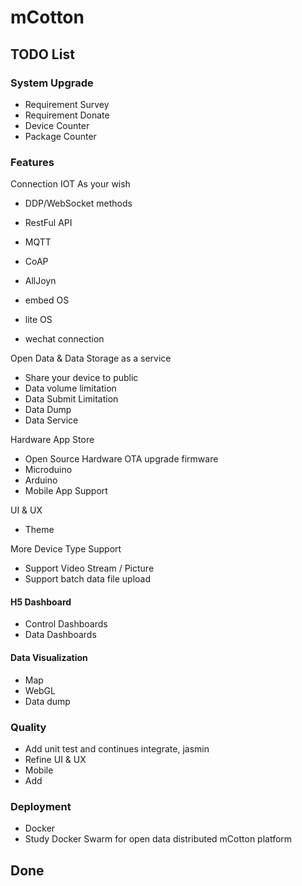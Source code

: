# mCotton

## TODO List

### System Upgrade

* Requirement Survey
* Requirement Donate
* Device Counter
* Package Counter

### Features

Connection IOT As your wish

* DDP/WebSocket methods
* RestFul API
* MQTT
* CoAP
* AllJoyn
* embed OS
* lite OS

* wechat connection

Open Data & Data Storage as a service

* Share your device to public
* Data volume limitation 
* Data Submit Limitation 
* Data Dump
* Data Service

Hardware App Store

* Open Source Hardware OTA upgrade firmware
* Microduino
* Arduino
* Mobile App Support

UI & UX

* Theme

More Device Type Support

* Support Video Stream / Picture
* Support batch data file upload

#### H5 Dashboard

* Control Dashboards
* Data Dashboards

#### Data Visualization

* Map
* WebGL
* Data dump

### Quality

* Add unit test and continues integrate, jasmin
* Refine UI & UX
* Mobile
* Add 

### Deployment

* Docker
* Study Docker Swarm for open data distributed mCotton platform

## Done